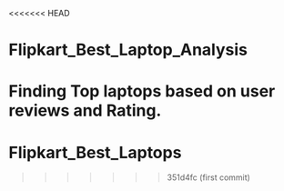 <<<<<<< HEAD
# Flipkart_Best_Laptop_Analysis
Finding Top laptops based on user reviews and Rating. 
=======
# Flipkart_Best_Laptops
>>>>>>> 351d4fc (first commit)
